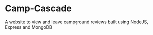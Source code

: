 # Camp-Cascade
A website to view and leave campground reviews built using NodeJS, Express and MongoDB
